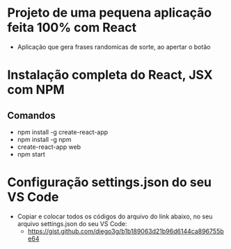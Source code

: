 # Projeto de uma pequena aplicação feita 100% com React

- Aplicação que gera frases randomicas de sorte, ao apertar o botão

# Instalação completa do React, JSX com NPM

## Comandos

- npm install -g create-react-app
- npm install -g npm
- create-react-app web
- npm start

# Configuração settings.json do seu VS Code

- Copiar e colocar todos os códigos do arquivo do link abaixo, no seu arquivo settings.json do seu VS Code:
  - https://gist.github.com/diego3g/b1b189063d21b96d6144ca896755be64


